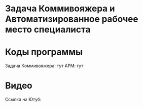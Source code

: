 # Задача Коммивояжера и Автоматизированное рабочее место специалиста

# Коды программы
Задача Коммивояжера: тут
АРМ: тут

# Видео
Ссылка на Ютуб: 
